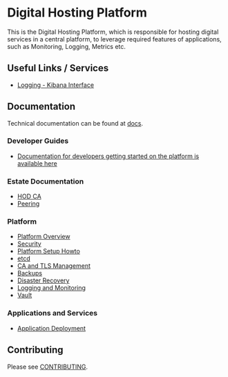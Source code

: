 # Digital Hosting Platform

This is the Digital Hosting Platform, which is responsible for hosting digital services in a central platform, to leverage required features of applications, such as Monitoring, Logging, Metrics etc.

## Useful Links / Services
* [Logging - Kibana Interface](https://kibana.ops.digital.homeoffice.gov.uk/)

## Documentation

Technical documentation can be found at [docs](docs/).

### Developer Guides

* [Documentation for developers getting started on the platform is available here](developer-docs/README.md)

### Estate Documentation

* [HOD CA](docs/hod_ca.md)
* [Peering](docs/estate/peering.md)

### Platform

* [Platform Overview](docs/overview.md)
* [Security](docs/security.md)
* [Platform Setup Howto](docs/platform_setup.md)
* [etcd](docs/etcd.md)
* [CA and TLS Management](docs/ca_tls.md)
* [Backups](docs/backups.md)
* [Disaster Recovery](docs/dr.md)
* [Logging and Monitoring](docs/logging_monitoring.md)
* [Vault](docs/vault.md)

### Applications and Services

* [Application Deployment](docs/apps_deployment.md)

## Contributing

Please see [CONTRIBUTING](CONTRIBUTING.md).

